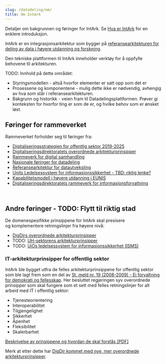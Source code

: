 ```yaml
---
slug: /datadeling/om/
title: Om IntArk
---
```


Detaljer om bakgrunnen og føringer for IntArk. Se [Hva er
IntArk](/docs/datadeling/hva-er) for en enklere introduksjon.

IntArk er en integrasjonsarkitektur som bygger på [referansearkitekturen for
deling av data i høyere utdanning og
forskning](https://unit-norge.github.io/unit-ra/main/B%C3%B8ker/Referansearkitektur%20for%20deling%20av%20data%20i%20h%C3%B8yere%20utdanning%20og%20forsking.html).

Den tekniske plattformen til IntArk inneholder verktøy for å oppfylle
behovene til arkitekturen.

TODO: Innhold på dette området:


* Styringsmodellen - altså hvorfor elementer er satt opp som det er
* Prosessene og komponentene - mulig dette ikke er nødvendig, avhengig av hva som står i referansearkitekturen.
* Bakgrunn og historikk - veien fram til Datadelingsplattformen. Prøver gi konteksten for hvorfor ting er som de er, og hvilke behov som er ønsket løst.


## Føringer for rammeverket


Rammeverket forholder seg til føringer fra:


* [Digitaliseringsstrategien for offentlig sektor 2019-2025](https://www.regjeringen.no/no/dokumenter/en-digital-offentlig-sektor/id2653874/)
* [Digitaliseringsdirektoratets overordnede arkitekturprinsipper](https://www.digdir.no/digitalisering-og-samordning/overordnede-arkitekturprinsipper/1065)
* [Rammeverk for digital samhandling](https://www.digdir.no/nasjonal-arkitektur/rammeverk-digital-samhandling/2148)
* [Nasjonale føringer for datadeling](https://doc.difi.no/nasjonal-arkitektur/nab_arkitekturlandskap_segmentarkitektur_datadeling/)
* [Referansearkitektur for datautveksling](https://doc.difi.no/nasjonal-arkitektur/nab_referanse_arkitekturer_datautveksling/)
* [Units Ledelsessystem for informasjonssikkerhet - TBD: riktig lenke?](https://www.unit.no/en/node/694)
* [Kapabilitetsmodell i høyere utdanning i EUNIS](https://app.powerbi.com/view?r=eyJrIjoiMThhNjkzNmItOGQ4NC00MDkzLWI3MDQtNzY0ZjA1MjQ5MzViIiwidCI6ImFlMWE3NzI0LTQwNDEtNDQ2Mi1hNmRjLTUzOGNiMTk5NzA3ZSIsImMiOjh9)
* [Digitaliseringsdirektoratets rammeverk for informasjonsforvaltning](https://www.digdir.no/informasjonsforvaltning/informasjonsforvaltning/2113)


 


## Andre føringer - TODO: Flytt til riktig stad


De domenespesifikke prinsippene for IntArk skal presisere og komplementere retningslinjer fra høyere nivå:


* [DigDirs overordnede arkitekturprinsipper](https://www.digdir.no/digitalisering-og-samordning/overordnede-arkitekturprinsipper/1065)
* TODO: [UH-sektorens arkitekturprinsipper](https://www.uninett.no/arkitektur)
* TODO: [UiOs ledelsessystem for informasjonssikkerhet (ISMS)](https://www.uio.no/tjenester/it/sikkerhet/lsis/)


### IT-arkitekturprinsipper for offentlig sektor


IntArk ble bygget utfra de felles arkitekturprinsippene for offentlig sektor som ble lagt frem som en del av [St. meld nr. 19 (2008-2009) - Ei forvaltning for demokrati og fellesskap](https://www.regjeringen.no/nb/dokumenter/stmeld-nr-19-2008-2009-/id552811/). Her besluttet regjeringen syv overordnede prinsipper som skal fungere som et sett med felles retningslinjer for alt arbeid med IT i offentlig sektor:


* Tjenesteorientering
* Interoperabilitet
* Tilgjengelighet
* Sikkerhet
* Åpenhet
* Fleksibilitet
* Skalerbarhet


[Beskrivelse av prinsippene og hvordan de skal forstås [PDF]](http://www.difi.no/sites/difino/files/arkitekturprinsipper-2.1.pdf)


Merk at etter dette har [DigDir kommet med nye, mer overordnede arkitekturprinsipper](https://www.digdir.no/digitalisering-og-samordning/overordnede-arkitekturprinsipper/1065).
